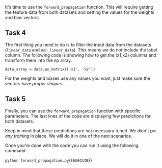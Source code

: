 It's time to use the `forward_propagation` function. This will require getting the feature data from both datasets and setting the values for the weights and bias vectors.

## Task 4
The first thing you need to do is to filter the input data from the datasets (`linear_data` and `non_linear_data`). This means we do not include the label column. The following code is showing how to get the (x1,x2) columns and transform them into the np array.

`data_array = data.as_matrix(['x1', 'x2'])`

For the weights and biases use any values you want, just make sure the vectors have _proper shapes_.

## Task 5
Finally, you can use the `forward_propagation` function with specific parameters. The last lines of the code are displaying few predictions for both datasets.

Keep in mind that these predictions are not necessary tuned. We didn't put _any training_ in place. We will do it in one of the next scenarios.

Once you're done with the code you can run it using the following command:

`python forward_propagation.py`{{execute}}
